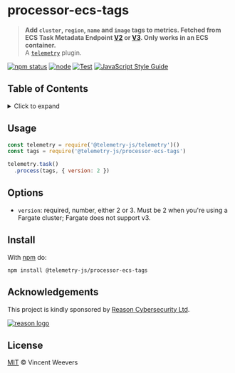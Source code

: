# processor-ecs-tags

> **Add `cluster`, `region`, `name` and `image` tags to metrics. Fetched from ECS Task Metadata Endpoint [V2](https://docs.aws.amazon.com/AmazonECS/latest/developerguide/task-metadata-endpoint-v2.html) or [V3](https://docs.aws.amazon.com/AmazonECS/latest/developerguide/task-metadata-endpoint-v3.html). Only works in an ECS container.**  
> A [`telemetry`](https://github.com/telemetry-js/telemetry) plugin.

[![npm status](http://img.shields.io/npm/v/@telemetry-js/processor-ecs-tags.svg)](https://www.npmjs.org/package/@telemetry-js/processor-ecs-tags)
[![node](https://img.shields.io/node/v/@telemetry-js/processor-ecs-tags.svg)](https://www.npmjs.org/package/@telemetry-js/processor-ecs-tags)
[![Test](https://github.com/telemetry-js/processor-ecs-tags/workflows/Test/badge.svg?branch=main)](https://github.com/telemetry-js/processor-ecs-tags/actions)
[![JavaScript Style Guide](https://img.shields.io/badge/code_style-standard-brightgreen.svg)](https://standardjs.com)

## Table of Contents

<details><summary>Click to expand</summary>

- [Usage](#usage)
- [Options](#options)
- [Install](#install)
- [Acknowledgements](#acknowledgements)
- [License](#license)

</details>

## Usage

```js
const telemetry = require('@telemetry-js/telemetry')()
const tags = require('@telemetry-js/processor-ecs-tags')

telemetry.task()
  .process(tags, { version: 2 })
```

## Options

- `version`: required, number, either 2 or 3. Must be 2 when you're using a Fargate cluster; Fargate does not support v3.

## Install

With [npm](https://npmjs.org) do:

```
npm install @telemetry-js/processor-ecs-tags
```

## Acknowledgements

This project is kindly sponsored by [Reason Cybersecurity Ltd](https://reasonsecurity.com).

[![reason logo](https://cdn.reasonsecurity.com/github-assets/reason_signature_logo.png)](https://reasonsecurity.com)

## License

[MIT](LICENSE) © Vincent Weevers
